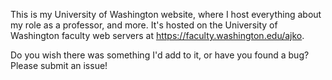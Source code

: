 This is my University of Washington website, where I host everything about my role as a professor, and more. It's hosted on the University of Washington faculty web servers at https://faculty.washington.edu/ajko. 

Do you wish there was something I'd add to it, or have you found a bug? Please submit an issue!
